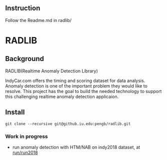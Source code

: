 ## Instruction
Follow the Readme.md in radlib/

RADLIB
============

## Background

RADLIB(Realtime Anomaly Detection Library)

IndyCar.com offers the timing and scoring dataset for data analysis. 
Anomaly detection is one of the important problem they would like to resolve. 
This project has the goal to build the needed technology to support this challenging realtime anomaly detection applicaion.

## Install

```
git clone --recursive git@github.iu.edu:pengb/radlib.git
```

### Work in progress

+ run anomaly detection with HTM/NAB on indy2018 dataset, at [run/run2018](run/run2018/)



